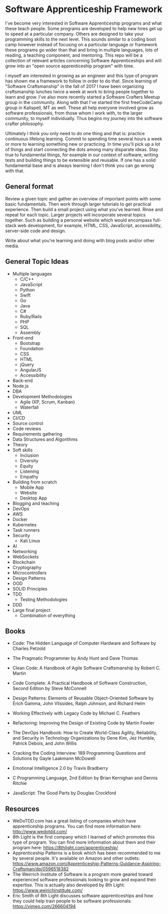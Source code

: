 # Software Apprenticeship Framework

I've become very interested in Software Apprenticeship programs and what these teach people. Some programs are developed to help new hires get up to speed at a particular company. Others are designed to take your programming skills to the next level. This sounds similar to a coding boot camp however instead of focusing on a particular language or framework these programs go wider than that and bring in multiple languages, lots of reading, a teaching component, and mentoring. This repo will be a collection of relevant articles concerning Software Apprenticeships and will grow into an "open source apprenticeship program" with time.  

I myself am interested in growing as an engineer and this type of program has shown me a framework to follow in order to do that. Since learning of "Software Craftsmanship" in the fall of 2017 I have been organizing craftsmanship lunches twice a week at work to bring people together to learn and grow. I've also more recently started a Software Crafters Meetup group in the community. Along with that I've started the first freeCodeCamp group in Kalispell, MT as well. These all help everyone involved grow as software professionals, from those whom I work with, to the larger community, to myself individually. Thus begins my journey into the software crafter philosophy.

Ultimately I think you only need to do one thing and that is: practice continuous lifelong learning. Commit to spending time several hours a week or more to learning something new or practicing. In time you'll pick up a lot of things and start connecting the dots among many disparate ideas. Stay true to fundamental things, for example in our context of software, writing tests and building things to be extensible and reusable. If one has a solid fundamental base and is always learning I don't think you can go wrong with that.

## General format

Review a given topic and gather an overview of important points with some basic fundamentals. Then work through larger tutorials to get practical experience. Then build a small project using what you've learned. Rinse and repeat for each topic. Larger projects will incorporate several topics together. Such as building a personal website which would encompass full-stack web development, for example, HTML, CSS, JavaScript, accessibility, server-side code and design.

Write about what you're learning and doing with blog posts and/or other media.

## General Topic Ideas

* Multiple languages  
  * C/C++
  * JavaScript
  * Python
  * Swift
  * Go
  * Java
  * C#
  * Ruby/Rails
  * PHP
  * SQL
  * Assembly
* Front-end  
  * Bootstrap
  * Foundation
  * CSS
  * HTML
  * jQuery
  * AngularJS
  * Accessibility
* Back-end  
 * Node.js
* DBA  
* Development Methodologies
  * Agile (XP, Scrum, Kanban)
  * Waterfall
* UML
* CI/CD  
* Source control  
* Code reviews  
* Requirements gathering  
* Data Structures and Algorithms
* Theory
* Soft skills  
  * Inclusion 
  * Diversity 
  * Equity
  * Listening
  * Empathy
* Building from scratch  
  * Mobile App
  * Website
  * Desktop App
* Blogging and teaching  
* DevOps  
* AWS  
* Docker
* Kubernetes  
* Task runners
* Security  
  * Kali Linux
* AI  
* Networking  
* WebSockets
* Blockchain
* Cryptography
* Microcontrollers
* Design Patterns
* OOD  
* SOLID Principles  
* TDD  
  * Testing Methodologies    
* DDD  
* Large final project  
  * Combination of everything  

## Books

* Code: The Hidden Language of Computer Hardware and Software by Charles Petzold
* The Pragmatic Programmer by Andy Hunt and Dave Thomas
* Clean Code: A Handbook of Agile Software Craftsmanship by Robert C. Martin
* Code Complete: A Practical Handbook of Software Construction, Second Edition by Steve McConnell
* Design Patterns: Elements of Reusable Object-Oriented Software by Erich Gamma, John Vlissides, Ralph Johnson, and Richard Helm
* Working Effectively with Legacy Code by Michael C. Feathers
* Refactoring: Improving the Design of Existing Code by Martin Fowler
* The DevOps Handbook: How to Create World-Class Agility, Reliability, and Security in Technology Organizations by Gene Kim, Jez Humble, Patrick Debois, and John Willis
* Cracking the Coding Interview: 189 Programming Questions and Solutions by Gayle Laakmann McDowell
* Emotional Intelligence 2.0 by Travis Bradberry

* C Programming Language, 2nd Edition by Brian Kernighan and Dennis Ritchie
* JavaScript: The Good Parts by Douglas Crockford

## Resources

* WeDoTDD.com has a great listing of companies which have apprenticeship programs. You can find more information here: http://www.wedotdd.com/  
* 8th Light is the first company which I learned of which promotes this type of program. You can find more information about them and their program here: https://8thlight.com/apprenticeship/  
* Apprenticeship Patterns is a book which has been recommended to me by several people. It's available on Amazon and other outlets: https://www.amazon.com/Apprenticeship-Patterns-Guidance-Aspiring-Craftsman/dp/0596518382  
* The Weirrich Institute of Software is a program more geared toward experienced software professionals looking to grow and expand their expertise. This is actually also developed by 8th Light: https://www.weirichinstitute.com/  
* Eric Smith of 8th Light discusses software apprenticeships and how they could help train people to be software professionals: https://vimeo.com/266604194  